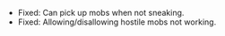 - Fixed: Can pick up mobs when not sneaking.
- Fixed: Allowing/disallowing hostile mobs not working.